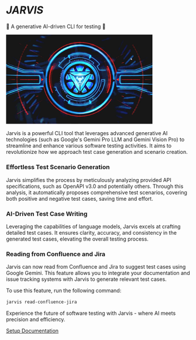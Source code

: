 # *JARVIS*

🚀 A generative AI-driven CLI for testing 🚀

<img src="docs/assets/jarvis.jpg" width="400">

Jarvis is a powerful CLI tool that leverages advanced generative AI technologies (such as Google's Gemini Pro LLM and Gemini Vision Pro) to streamline and enhance various software testing activities. It aims to revolutionize how we approach test case generation and scenario creation.

### Effortless Test Scenario Generation
Jarvis simplifies the process by meticulously analyzing provided API specifications, such as OpenAPI v3.0 and potentially others. Through this analysis, it automatically proposes comprehensive test scenarios, covering both positive and negative test cases, saving time and effort.

### AI-Driven Test Case Writing
Leveraging the capabilities of language models, Jarvis excels at crafting detailed test cases. It ensures clarity, accuracy, and consistency in the generated test cases, elevating the overall testing process.

### Reading from Confluence and Jira
Jarvis can now read from Confluence and Jira to suggest test cases using Google Gemini. This feature allows you to integrate your documentation and issue tracking systems with Jarvis to generate relevant test cases.

To use this feature, run the following command:
```sh
jarvis read-confluence-jira
```

Experience the future of software testing with Jarvis - where AI meets precision and efficiency.

[Setup Documentation](docs/setup.md)
